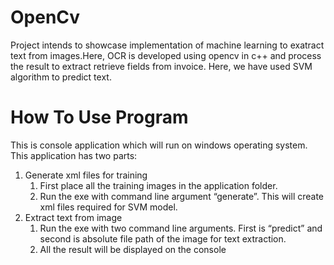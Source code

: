 # OpenCv
Project intends to showcase implementation of machine learning to exatract text from images.Here, OCR is developed using opencv in c++ and process the result to extract retrieve fields from invoice. Here, we have used SVM algorithm to predict text.

# How To Use Program
This is console application which will run on windows operating system.
This application has two parts:
1.	Generate xml files for training
	1.	First place all the training images in the application folder.
	2.	Run the exe with command line argument “generate”. This will create xml files required for SVM model.
2.	Extract text from image
	1.	Run the exe with two command line arguments. First is “predict” and second is absolute file path of the image for text extraction.
	2.	All the result will be displayed on the console
